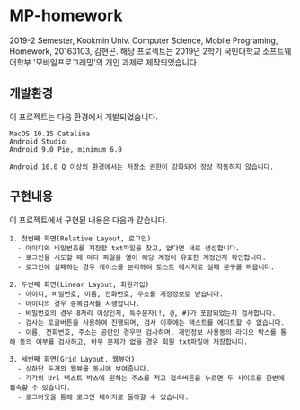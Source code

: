 # MP-homework
2019-2 Semester, Kookmin Univ. Computer Science, Mobile Programing, Homework, 20163103, 김현곤. 해당 프로젝트는 2019년 2학기 국민대학교 소프트웨어학부 '모바일프로그래밍'의 개인 과제로 제작되었습니다.

## 개발환경
이 프로젝트는 다음 환경에서 개발되었습니다.

```
MacOS 10.15 Catalina
Android Studio
Android 9.0 Pie, minimum 6.0

Android 10.0 Q 이상의 환경에서는 저장소 권한이 강화되어 정상 작동하지 않습니다.
```

## 구현내용
이 프로젝트에서 구현된 내용은 다음과 같습니다.

```
1. 첫번째 화면(Relative Layout, 로그인)
  - 아이디와 비밀번호를 저장할 txt파일을 찾고, 없다면 새로 생성합니다.
  - 로그인을 시도할 때 마다 파일을 열어 해당 계정이 유효한 계정인지 확인합니다.
  - 로그인에 실패하는 경우 케이스를 분리하여 토스트 메시지로 실패 문구를 띄웁니다.
```

```
2. 두번째 화면(Linear Layout, 회원가입)
  - 아이디, 비밀번호, 이름, 전화번호, 주소를 계정정보로 받습니다.
  - 아이디의 경우 중복검사를 시행합니다.
  - 비밀번호의 경우 8자리 이상인지, 특수문자(!, @, #)가 포함되었는지 검사합니다.
  - 검사는 토글버튼을 사용하여 진행되며, 검사 이후에는 텍스트를 에디트할 수 없습니다.
  - 이름, 전화번호, 주소는 공란인 경우만 검사하며, 개인정보 사용동의 라디오 박스를 통해 동의 여부를 검사하고, 아무 문제가 없을 경우 회원 txt파일에 저장합니다.
```

```
3. 세번째 화면(Grid Layout, 웹뷰어)
  - 상하단 두개의 웹뷰를 동시에 보여줍니다.
  - 각각의 Url 텍스트 박스에 원하는 주소를 적고 접속버튼을 누르면 두 사이트를 한번에 접속할 수 있습니다.
  - 로그아웃을 통해 로그인 페이지로 돌아갈 수 있습니다.
```
